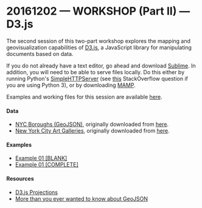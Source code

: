 # 20161202 &mdash; WORKSHOP (Part II) &mdash; D3.js

The second session of this two-part workshop explores the mapping and geovisualization capabilities of [D3.js](https://d3js.org/), a JavaScript library for manipulating documents based on data.

If you do not already have a text editor, go ahead and download [Sublime](https://www.sublimetext.com/). In addition, you will need to be able to serve files locally. Do this either by running Python's [SimpleHTTPServer](https://docs.python.org/2/library/simplehttpserver.html) (see [this](http://stackoverflow.com/questions/7943751/what-is-the-python3-equivalent-of-python-m-simplehttpserver) StackOverflow question if you are using Python 3), or by downloading [MAMP](https://www.mamp.info/en/).

Examples and working files for this session are available [here](https://github.com/emilyfuhrman/map-club/tree/master/2016_Fall/Session_09/Examples).

#### Data
* [NYC Boroughs (GeoJSON)](https://github.com/emilyfuhrman/map-club/tree/master/2016_Fall/Session_09/Data/NYC_Boroughs.geojson), originally downloaded from [here](https://github.com/dwillis/nyc-maps).
* [New York City Art Galleries](https://github.com/emilyfuhrman/map-club/tree/master/2016_Fall/Session_09/Data/NYC_Art_Galleries.csv), originally downloaded from [here](https://data.cityofnewyork.us/Recreation/New-York-City-Art-Galleries/tgyc-r5jh).

#### Examples
* [Example 01 [BLANK]](https://github.com/emilyfuhrman/map-club/tree/master/2016_Fall/Session_09/Examples/Example_01_BLANK.zip)
* [Example 01 [COMPLETE]](https://github.com/emilyfuhrman/map-club/tree/master/2016_Fall/Session_09/Examples/Example_01.zip)

#### Resources
* [D3.js Projections](https://github.com/d3/d3-3.x-api-reference/blob/master/Geo-Projections.md)
* [More than you ever wanted to know about GeoJSON](http://www.macwright.org/2015/03/23/geojson-second-bite.html)



